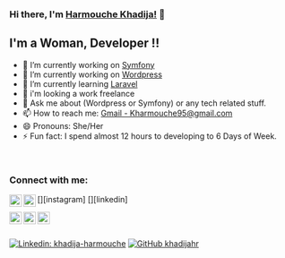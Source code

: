 ### Hi there, I'm [Harmouche Khadija!](http://tous-informatiques.blogspot.com/) 👋

## I'm a Woman, Developer !! 


- 🔭 I’m currently working on [Symfony](https://symfony.com)
- 🔭 I’m currently working on [Wordpress](https://wordpress.org)
- 🌱 I’m currently learning [Laravel](http://laravel.com)
- 🤔 i'm looking a work freelance 
- 💬  Ask me about (Wordpress or Symfony) or any tech related stuff.
- 📫 How to reach me: [Gmail - Kharmouche95@gmail.com](https://mail.google.com/mail/u/0/#inbox/)
- 😄 Pronouns: She/Her
- ⚡ Fun fact: I spend almost 12 hours to developing to 6 Days of Week.

<br/>

### Connect with me:

[<img align="left" alt="KhadijaHr | Instagram" width="22px" src="https://cdn.jsdelivr.net/npm/simple-icons@v3/icons/instagram.svg" />][instagram]
[<img align="left" alt="KhadijaHr | Linkdein" width="22px" src="https://cdn.jsdelivr.net/npm/simple-icons@v3/icons/linkedin.svg" />][linkedin]

<a href="https://github.com/khadijahr">
  <img align="left" alt="KhadijaHr Github" width="22px" src="https://cdn.jsdelivr.net/npm/simple-icons@v3/icons/github.svg" />
</a>
<a href="https://web.facebook.com/khadija.har.1023">
  <img align="left" alt="KhadijaHr Facebook" width="22px" src="https://cdn.jsdelivr.net/npm/simple-icons@v3/icons/facebook.svg" />
</a>
<a href="https://www.youtube.com/channel/UCm_uf5HlW7EYO5M4kfYFCXA">
  <img align="left" alt="KhadijaHr Youtube" width="22px" src="https://cdn.jsdelivr.net/npm/simple-icons@v3/icons/youtube.svg" />
</a>

<br />
<br />


[![Linkedin: khadija-harmouche](https://img.shields.io/badge/-KhadijaHarmouche-blue?style=flat-square&logo=Linkedin&logoColor=white&link=https://www.linkedin.com/in/khadija-harmouche/)](https://www.linkedin.com/in/khadija-harmouche/)
[![GitHub khadijahr](https://img.shields.io/github/followers/khadijahr?label=follow&style=social)](https://github.com/khadijahr)
